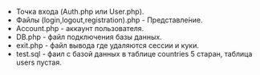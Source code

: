 - Точка входа (Auth.php или User.php). 
- Файлы (login,logout,registration).php - Представле́ние. 
- Account.php - аккаунт пользователя. 
- DB.php - файл подключения базы данных. 
- exit.php - файл вывода где удаляются сессии и куки. 
- test.sql - фаил с базой данных в таблице countries 5 старан, таблица users пустая. 